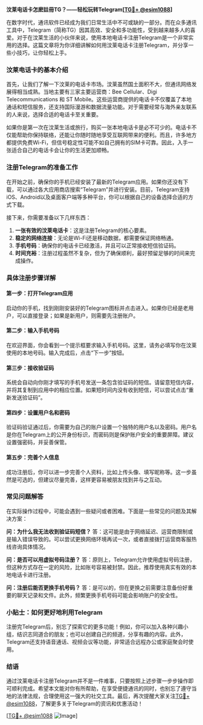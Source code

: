 **汶莱电话卡怎麽註冊TG？——轻松玩转Telegram[[TG💪+ @esim1088](https://t.me/s/esim1088)]**

在数字时代，通讯软件已经成为我们日常生活中不可或缺的一部分。而在众多通讯工具中，Telegram（简称TG）因其高效、安全和多功能性，受到越来越多人的喜爱。对于在汶莱生活的小伙伴来说，使用本地电话卡注册Telegram是一个非常实用的选择。这篇文章将为你详细讲解如何用汶莱电话卡注册Telegram，并分享一些小技巧，让你轻松上手。

### 汶莱电话卡的基本介绍

首先，让我们了解一下汶莱的电话卡市场。汶莱虽然国土面积不大，但通讯网络发展得相当成熟。当地主要有三家主要运营商：Bee Cellular、Digi Telecommunications 和 ST Mobile。这些运营商提供的电话卡不仅覆盖了本地通话和短信服务，还支持国际漫游和数据流量功能。对于需要经常与海外亲友联系的人来说，选择合适的电话卡至关重要。

如果你是第一次在汶莱生活或旅行，购买一张本地电话卡是必不可少的。电话卡不仅能帮助你保持联络，还能让你随时随地享受互联网带来的便利。而且，许多地方都提供免费Wi-Fi，但信号稳定性可能不如自己拥有的SIM卡可靠。因此，入手一张适合自己的电话卡会让你的生活更加顺畅。

### 注册Telegram的准备工作

在开始之前，确保你的手机已经安装了最新的Telegram应用。如果你还没有下载，可以通过各大应用商店搜索“Telegram”并进行安装。目前，Telegram支持iOS、Android以及桌面客户端等多种平台，你可以根据自己的设备选择合适的方式下载。

接下来，你需要准备以下几样东西：
1. **一张有效的汶莱电话卡**：这是注册Telegram的核心要素。
2. **稳定的网络连接**：无论是Wi-Fi还是移动数据，都需要保证网络畅通。
3. **手机号码**：确保你的电话卡已经激活，并且可以正常接收短信验证码。
4. **时间充裕**：注册过程虽然不复杂，但为了确保顺利，最好预留足够的时间来完成操作。

### 具体注册步骤详解

#### 第一步：打开Telegram应用
启动你的手机，找到刚刚安装好的Telegram图标并点击进入。如果你已经是老用户，可以直接登录；如果是新用户，则需要先注册账户。

#### 第二步：输入手机号码
在欢迎界面，你会看到一个提示框要求输入手机号码。这里，请务必填写你在汶莱使用的本地号码。输入完成后，点击“下一步”按钮。

#### 第三步：接收验证码
系统会自动向你刚才填写的手机号发送一条包含验证码的短信。请留意短信内容，并将其复制到应用中的相应位置。如果短时间内没有收到短信，可以尝试点击“重新发送验证码”。

#### 第四步：设置用户名和密码
验证码验证通过后，你需要为自己的账户设置一个独特的用户名以及密码。用户名是你在Telegram上的公开身份标识，而密码则是保护账户安全的重要屏障。建议设置强密码，并妥善保管。

#### 第五步：完善个人信息
成功注册后，你可以进一步完善个人资料，比如上传头像、填写昵称等。这一步虽然是可选的，但建议尽量完善，这样更容易被朋友找到并与之互动。

### 常见问题解答

在实际操作过程中，可能会遇到一些疑问或者困难。下面是一些常见的问题及其解决方案：

**问：为什么我无法收到验证码短信？**
答：这可能是由于网络延迟、运营商限制或是输入错误导致的。可以尝试更换网络环境再试一次，或者直接拨打运营商客服热线咨询具体情况。

**问：是否可以用虚拟号码注册？**
答：原则上，Telegram允许使用虚拟号码注册，但这种方式存在一定的风险，比如账号容易被封禁。因此，推荐使用真实有效的本地电话卡进行注册。

**问：注册后能否更换手机号码？**
答：是可以的，但在更换之前需要注意备份好重要的聊天记录和文件。此外，频繁更换手机号码可能会影响账户的安全性。

### 小贴士：如何更好地利用Telegram

注册完Telegram后，别忘了探索它的更多功能！例如，你可以加入各种兴趣小组，结识志同道合的朋友；也可以创建自己的频道，分享有趣的内容。此外，Telegram还支持语音通话、视频会议等功能，非常适合远程办公或家庭聚会时使用。

### 结语

通过汶莱电话卡注册Telegram并不是一件难事，只要按照上述步骤一步步操作即可顺利完成。希望本文能对你有所帮助，在享受便捷通讯的同时，也别忘了遵守当地的法律法规，合理使用这一强大的社交工具。最后，再次提醒大家关注[TG💪+ @esim1088](https://t.me/s/esim1088)，了解更多关于Telegram的资讯和优惠活动！

[[TG💪+ @esim1088](https://t.me/s/esim1088) ![Image](https://i.postimg.cc/4NQfJmqS/Snipaste-2025-05-13-00-14-12.png)]